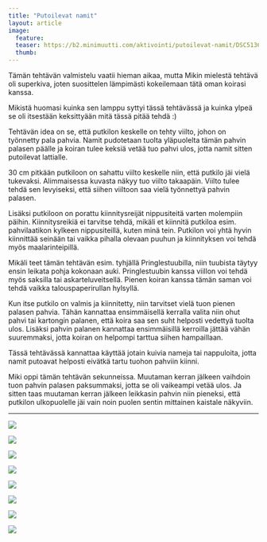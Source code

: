 ```yaml
---
title: "Putoilevat namit"
layout: article
image:
  feature:
  teaser: https://b2.minimuutti.com/aktivointi/putoilevat-namit/DSC51366-245px.jpg
  thumb:
---
```


Tämän tehtävän valmistelu vaatii hieman aikaa, mutta Mikin mielestä tehtävä oli superkiva, joten suosittelen lämpimästi kokeilemaan tätä oman koirasi kanssa.

Mikistä huomasi kuinka sen lamppu syttyi tässä tehtävässä ja kuinka ylpeä se oli itsestään keksittyään mitä tässä pitää tehdä :)

Tehtävän idea on se, että putkilon keskelle on tehty viilto, johon on työnnetty pala pahvia. Namit pudotetaan tuolta yläpuolelta tämän pahvin palasen päälle ja koiran tulee keksiä vetää tuo pahvi ulos, jotta namit sitten putoilevat lattialle.

30 cm pitkään putkiloon on sahattu viilto keskelle niin, että putkilo jäi vielä tukevaksi. Alimmaisessa kuvasta näkyy tuo viilto takaapäin. Viilto tulee tehdä sen levyiseksi, että siihen viiltoon saa vielä työnnettyä pahvin palasen.

Lisäksi putkiloon on porattu kiinnitysreijät nippusiteitä varten molempiin päihin. Kiinnitysreikiä ei tarvitse tehdä, mikäli et kiinnitä putkiloa esim. pahvilaatikon kylkeen nippusiteillä, kuten minä tein. Putkilon voi yhtä hyvin kiinnittää seinään tai vaikka pihalla olevaan puuhun ja kiinnityksen voi tehdä myös maalarinteipillä.

Mikäli teet tämän tehtävän esim. tyhjällä Pringlestuubilla, niin tuubista täytyy ensin leikata pohja kokonaan auki. Pringlestuubin kanssa viillon voi tehdä myös saksilla tai askarteluveitsellä. Pienen koiran kanssa tämän saman voi tehdä vaikka talouspaperirullan hylsyllä.

Kun itse putkilo on valmis ja kiinnitetty, niin tarvitset vielä tuon pienen palasen pahvia. Tähän kannattaa ensimmäisellä kerralla valita niin ohut pahvi tai kartongin palanen, että koira saa sen suht helposti vedettyä tuolta ulos. Lisäksi pahvin palanen kannattaa ensimmäisillä kerroilla jättää vähän suuremmaksi, jotta koiran on helpompi tarttua siihen hampaillaan.

Tässä tehtävässä kannattaa käyttää jotain kuivia nameja tai nappuloita, jotta namit putoavat helposti eivätkä tartu tuohon pahviin kiinni.

Miki oppi tämän tehtävän sekunneissa. Muutaman kerran jälkeen vaihdoin tuon pahvin palasen paksummaksi, jotta se oli vaikeampi vetää ulos. Ja sitten taas muutaman kerran jälkeen leikkasin pahvin niin pieneksi, että putkilon ulkopuolelle jäi vain noin puolen sentin mittainen kaistale näkyviin.

---

![](https://b2.minimuutti.com/aktivointi/putoilevat-namit/DSC51335-800px.jpg)

![](https://b2.minimuutti.com/aktivointi/putoilevat-namit/DSC51365-800px.jpg)

![](https://b2.minimuutti.com/aktivointi/putoilevat-namit/DSC51366-800px.jpg)

![](https://b2.minimuutti.com/aktivointi/putoilevat-namit/DSC51417-800px.jpg)

![](https://b2.minimuutti.com/aktivointi/putoilevat-namit/DSC51418-800px.jpg)

![](https://b2.minimuutti.com/aktivointi/putoilevat-namit/DSC51419-800px.jpg)

![](https://b2.minimuutti.com/aktivointi/putoilevat-namit/DSC51389_3-800px.jpg)

![](https://b2.minimuutti.com/aktivointi/putoilevat-namit/DSC51321_-800px.jpg)
